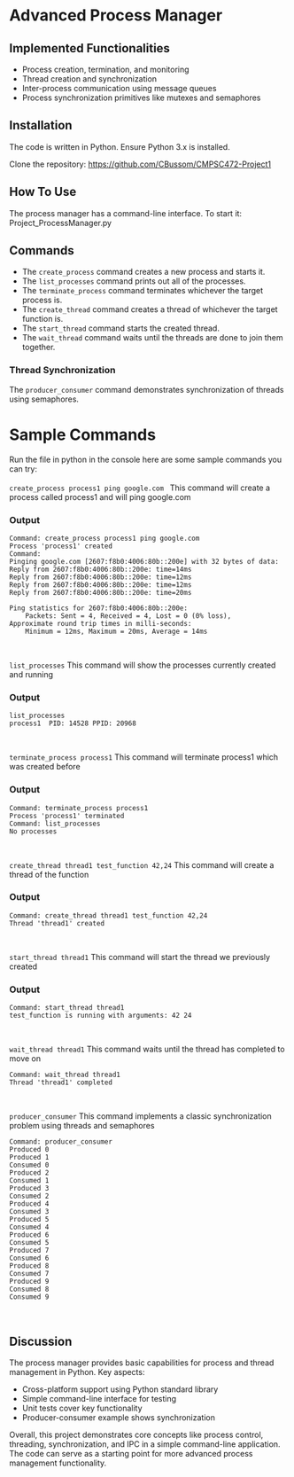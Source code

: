 # Advanced Process Manager

## Implemented Functionalities

- Process creation, termination, and monitoring
- Thread creation and synchronization  
- Inter-process communication using message queues
- Process synchronization primitives like mutexes and semaphores

## Installation  

The code is written in Python. Ensure Python 3.x is installed.

Clone the repository: https://github.com/CBussom/CMPSC472-Project1

## How To Use

The process manager has a command-line interface. To start it:
Project_ProcessManager.py

## Commands
- The `create_process` command creates a new process and starts it.
- The `list_processes` command prints out all of the processes.
- The `terminate_process` command terminates whichever the target process is.
- The `create_thread` command creates a thread of whichever the target function is.
- The `start_thread` command starts the created thread.
- The `wait_thread` command waits until the threads are done to join them together.
  
### Thread Synchronization   
The `producer_consumer` command demonstrates synchronization of threads using semaphores.

# Sample Commands

Run the file in python in the console here are some sample commands you can try: <br> <br> 
`create_process process1 ping google.com `
This command will create a process called process1 and will ping google.com

### Output 
```
Command: create_process process1 ping google.com   
Process 'process1' created
Command: 
Pinging google.com [2607:f8b0:4006:80b::200e] with 32 bytes of data:
Reply from 2607:f8b0:4006:80b::200e: time=14ms 
Reply from 2607:f8b0:4006:80b::200e: time=12ms 
Reply from 2607:f8b0:4006:80b::200e: time=12ms 
Reply from 2607:f8b0:4006:80b::200e: time=20ms 

Ping statistics for 2607:f8b0:4006:80b::200e:
    Packets: Sent = 4, Received = 4, Lost = 0 (0% loss),
Approximate round trip times in milli-seconds:
    Minimum = 12ms, Maximum = 20ms, Average = 14ms
```
<br> 

`list_processes` 
This command will show the processes currently created and running
### Output
```
list_processes
process1  PID: 14528 PPID: 20968
```
<br> 

`terminate_process process1`
This command will terminate process1 which was created before

### Output
```
Command: terminate_process process1
Process 'process1' terminated
Command: list_processes
No processes
```
<br> 

`create_thread thread1 test_function 42,24`
This command will create a thread of the function 

### Output
```
Command: create_thread thread1 test_function 42,24   
Thread 'thread1' created
```

<br> 

`start_thread thread1`
This command will start the thread we previously created 

### Output
```
Command: start_thread thread1  
test_function is running with arguments: 42 24
```
<br> 

`wait_thread thread1`
This command waits until the thread has completed to move on

```
Command: wait_thread thread1
Thread 'thread1' completed
```
<br> 

`producer_consumer`
This command implements a classic synchronization problem using threads and semaphores

```
Command: producer_consumer
Produced 0
Produced 1
Consumed 0
Produced 2
Consumed 1
Produced 3
Consumed 2
Produced 4
Consumed 3
Produced 5
Consumed 4
Produced 6
Consumed 5
Produced 7
Consumed 6
Produced 8
Consumed 7
Produced 9
Consumed 8
Consumed 9
```
<br> 

## Discussion

The process manager provides basic capabilities for process and thread management in Python. Key aspects:

- Cross-platform support using Python standard library
- Simple command-line interface for testing  
- Unit tests cover key functionality   
- Producer-consumer example shows synchronization

Overall, this project demonstrates core concepts like process control, threading, synchronization, and IPC in a simple command-line application. The code can serve as a starting point for more advanced process management functionality.
